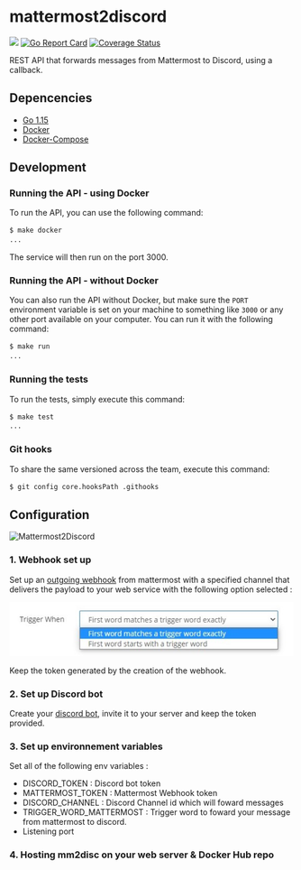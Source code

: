 # mattermost2discord

[![](https://github.com/cguertin14/advent-of-code-2020/workflows/CI/badge.svg)](https://github.com/ClubCedille/mattermost2discord/actions)
[![Go Report Card](https://goreportcard.com/badge/github.com/ClubCedille/mattermost2discord)](https://goreportcard.com/report/github.com/ClubCedille/mattermost2discord)
[![Coverage Status](https://coveralls.io/repos/github.com/ClubCedille/mattermost2discord/badge.svg?branch=main)](https://coveralls.io/github.com/ClubCedille/mattermost2discord?branch=main)

REST API that forwards messages from Mattermost to Discord, using a callback.

## Depencencies

* [Go 1.15](https://golang.org/dl/)
* [Docker](https://docs.docker.com/get-docker/)
* [Docker-Compose](https://docs.docker.com/compose/install/)

## Development

### Running the API - using Docker

To run the API, you can use the following command:
```bash
$ make docker
...
```

The service will then run on the port 3000.

### Running the API - without Docker

You can also run the API without Docker, but make sure the `PORT` environment variable is set on your machine to something like `3000` or any other port available on your computer. You can run it with the following command:
```bash
$ make run
...
```

### Running the tests

To run the tests, simply execute this command:
```bash
$ make test
...
```
### Git hooks

To share the same versioned across the team, execute this command:
```bash
$ git config core.hooksPath .githooks
```

## Configuration 


![Mattermost2Discord](https://www.plantuml.com/plantuml/svg/XLJVRzCm47xtNt5QdoV4NX0LgfOjga1geLgAzW0yN9nhQZMsCzkX5CJ_phbDHf9rsuiTtNtVTp-TQn_GXKPNiCGGo6dhmrMglBIk4CBlbAdHeGOV3XNnwPICw9udeuU6ZAGbUOyb9PKgZIOJGF91RY3IGk6FI9op-rjRMGSfKPtj3ZTLGoAHmReRZatkgNEXDhHGXlh-VE10kIkTRKnnSawIz-bjEXTYnJKggMequJdnFcGaazgY93T6pQq9dr4JVD8roZ1sPUetmTjtOtERs37jjjfHD7neyEJvZt_Iedw4HyCncmHh-YN-2e7H35yziQG_tPFxhGgKQRiRLD8RVOGkbp1Pg78Ria1KZSi6kBYd7Dx0n_LwTH7nUyepSZyLp_KbdjPN1UzLP7IVBy7R7OpmelqSmqMdS_bjqdRdn-MidyyKaZsgu673hLXzoTRWuWhw88xzwF5ciUnfR9C7NlAI1mxx-0ROF80Dr3CoXHyATpbzODQTFM1rZdT7oBoM0haj3aB47QXXvQpaXwHCENIVBxMpJliZ_6xMF633DpPXouzGRPJ4eAnvLMLkdMOa1n_eDR5P-lI-1PTyJcVsEAOfTtkFZWjiATnGsvHR5keWkGtYceNuJ_8F "Mattermost2Discord")


### 1. Webhook set up

Set up an [outgoing webhook](https://docs.mattermost.com/developer/webhooks-outgoing.html) from mattermost with a specified channel that delivers the payload to your web service with the following option selected :

![Mattermost webhook Config](img/MattermostWebHook.png)

Keep the token generated by the creation of the webhook.

### 2. Set up Discord bot

Create your [discord bot](https://discordpy.readthedocs.io/en/stable/discord.html), invite it to your server and keep the token provided.

### 3. Set up environnement variables

Set all of the following env variables :
    
- DISCORD_TOKEN : Discord bot token
- MATTERMOST_TOKEN : Mattermost Webhook token
- DISCORD_CHANNEL : Discord Channel id which will foward messages
- TRIGGER_WORD_MATTERMOST : Trigger word to foward your message from mattermost to discord.
- Listening port

### 4. Hosting mm2disc on your web server & Docker Hub repo







